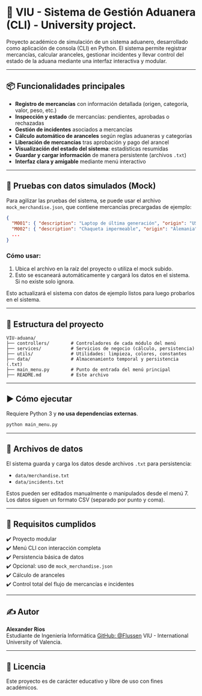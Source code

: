 # 🛃 VIU - Sistema de Gestión Aduanera (CLI) - University project.

Proyecto académico de simulación de un sistema aduanero, desarrollado como aplicación de consola (CLI) en Python. El sistema permite registrar mercancías, calcular aranceles, gestionar incidentes y llevar control del estado de la aduana mediante una interfaz interactiva y modular.

---

## 📦 Funcionalidades principales

- **Registro de mercancías** con información detallada (origen, categoría, valor, peso, etc.)
- **Inspección y estado** de mercancías: pendientes, aprobadas o rechazadas
- **Gestión de incidentes** asociados a mercancías
- **Cálculo automático de aranceles** según reglas aduaneras y categorías
- **Liberación de mercancías** tras aprobación y pago del arancel
- **Visualización del estado del sistema**: estadísticas resumidas
- **Guardar y cargar información** de manera persistente (archivos `.txt`)
- **Interfaz clara y amigable** mediante menú interactivo

---

## 🧪 Pruebas con datos simulados (Mock)

Para agilizar las pruebas del sistema, se puede usar el archivo `mock_merchandise.json`, que contiene mercancías precargadas de ejemplo:

```json
{
  "M001": { "description": "Laptop de última generación", "origin": "USA", ... },
  "M002": { "description": "Chaqueta impermeable", "origin": "Alemania", ... },
  ...
}
```

### Cómo usar:

1. Ubica el archivo en la raíz del proyecto o utiliza el mock subido.
2. Esto se escaneará automáticamente y cargará los datos en el sistema. Si no existe solo ignora.

Esto actualizará el sistema con datos de ejemplo listos para luego probarlos en el sistema.

---

## 📁 Estructura del proyecto

```
VIU-aduana/
├── controllers/        # Controladores de cada módulo del menú
├── services/           # Servicios de negocio (cálculo, persistencia)
├── utils/              # Utilidades: limpieza, colores, constantes
├── data/               # Almacenamiento temporal y persistencia (.txt)
├── main_menu.py        # Punto de entrada del menú principal
├── README.md           # Este archivo
```

---

## ▶️ Cómo ejecutar

Requiere Python 3 y **no usa dependencias externas**.

```bash
python main_menu.py
```

---

## 💾 Archivos de datos

El sistema guarda y carga los datos desde archivos `.txt` para persistencia:

- `data/merchandise.txt`
- `data/incidents.txt`

Estos pueden ser editados manualmente o manipulados desde el menú 7.
Los datos siguen un formato CSV (separado por punto y coma).

---

## 📌 Requisitos cumplidos

✔️ Proyecto modular  
✔️ Menú CLI con interacción completa  
✔️ Persistencia básica de datos  
✔️ Opcional: uso de `mock_merchandise.json`  
✔️ Cálculo de aranceles  
✔️ Control total del flujo de mercancías e incidentes  

---

## ✍️ Autor

**Alexander Rios**  
Estudiante de Ingeniería Informática
[GitHub: @Flussen](https://github.com/Flussen)
VIU - International University of Valencia.

---

## 🏁 Licencia

Este proyecto es de carácter educativo y libre de uso con fines académicos.